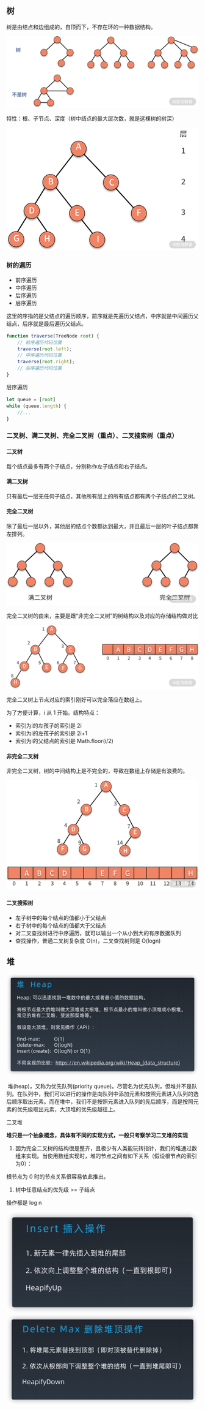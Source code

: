 ## 树

树是由结点和边组成的，自顶而下，不存在环的一种数据结构。

![图 3](./images/45d2a8a38a4a2e6a46553bdce2004d75f1d5ca4ce8ec1a4197243096be75dd04.png)  

特性：根、子节点、深度（树中结点的最大层次数，就是这棵树的树深）

![图 4](./images/d0428ba3187446a9c66567768e1697e8ff0272905f82d48fbfd850f652539670.png)

### 树的遍历

- 前序遍历
- 中序遍历
- 后序遍历
- 层序遍历

这里的序指的是父结点的遍历顺序，前序就是先遍历父结点，中序就是中间遍历父结点，后序就是最后遍历父结点。

```js
function traverse(TreeNode root) {
    // 前序遍历代码位置
    traverse(root.left);
    // 中序遍历代码位置
    traverse(root.right);
    // 后序遍历代码位置
}
```

层序遍历

```js
let queue = [root]
while (queue.length) {
    //...
}
```

### 二叉树、满二叉树、完全二叉树（重点）、二叉搜索树（重点）

#### 二叉树

每个结点最多有两个子结点，分别称作左子结点和右子结点。

#### 满二叉树

只有最后一层无任何子结点，其他所有层上的所有结点都有两个子结点的二叉树。

#### 完全二叉树

除了最后一层以外，其他层的结点个数都达到最大，并且最后一层的叶子结点都靠左排列。

![图 5](./images/263550a15f5d18704dc83528bf8b04c497e3103816cd9a34b6ecd82e5f65236a.png)  

完全二叉树的由来，主要是跟“非完全二叉树”的树结构以及对应的存储结构做对比

![图 7](./images/98d7760955d43b3c5e4fc452ce4c6f992399288a7d24f14bed254f04b54e23ca.png)  

完全二叉树上节点对应的索引刚好可以完全落应在数组上。

为了方便计算，i 从 1 开始。结构特点：

- 索引为i的左孩子的索引是 2i
- 索引为i的左孩子的索引是 2i+1
- 索引为i的父结点的索引是 Math.floor(i/2)

#### 非完全二叉树

非完全二叉树，树的中间结构上是不完全的，导致在数组上存储是有浪费的。

![图 6](./images/e3eec1c063c23dc4da6ea04e18cc8fd73c50e61b3a91873e555f9f90692bbe98.png)  

#### 二叉搜索树

- 左子树中的每个结点的值都小于父结点
- 右子树中的每个结点的值都大于父结点
- 对二叉查找树进行中序遍历，就可以输出一个从小到大的有序数据队列
- 查找操作，普通二叉树复杂度 O(n)，二叉查找树则是 O(logn)

## 堆


![image-20210601104831064](./images/image-20210601104831064.png)

​		堆(heap)，又称为优先队列(priority queue)。尽管名为优先队列，但堆并不是队列。在队列中，我们可以进行的操作是向队列中添加元素和按照元素进入队列的选后顺序取出元素。而在堆中，我们不是按照元素进入队列的先后顺序，而是按照元素的优先级取出元素，大顶堆的优先级越往上。

二叉堆

**堆只是一个抽象概念，具体有不同的实现方式，一般只考察学习二叉堆的实现**

1. 因为完全二叉树的结构很是整齐，且极少有人类能玩转指针，我们的堆通过数组来实现。当使用数组实现时，堆的节点之间有如下关系（假设根节点的索引为0）：


根节点为 0 时的节点关系很容易依此推出。

1. 树中任意结点的优先级 >= 子结点



操作都是 log n	 

![image-20210601114717065](./images/image-20210601114717065.png)			 ![image-20210601114734119](./images/image-20210601114734119.png)		 		 	

